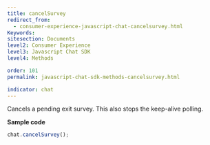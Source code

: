 ```yaml
---
title: cancelSurvey
redirect_from:
  - consumer-experience-javascript-chat-cancelsurvey.html
Keywords:
sitesection: Documents
level2: Consumer Experience
level3: Javascript Chat SDK
level4: Methods

order: 101
permalink: javascript-chat-sdk-methods-cancelsurvey.html

indicator: chat
---
```


Cancels a pending exit survey. This also stops the keep-alive polling.

**Sample code**

```javascript
chat.cancelSurvey();
```
